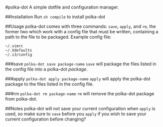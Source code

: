 #polka-dot
A simple dotfile and configuration manager.

##Installation
Run `sh compile` to install polka-dot

##Usage
polka-dot comes with three commands: `save`, `apply`, and `rm`, the former two which work with a config file that must be written, containing a path to the file to be packaged.
Example config file:
```
~/.vimrc
~/.Xdefaults
~/.i3/config
```

###save
`polka-dot save package-name`
`save` will package the files listed in the config file into a polka-dot *package*.

###apply
`polka-dot apply package-name`
`apply` will apply the polka-dot package to the files listed in the config file.

###rm
`polka-dot rm package-name`
`rm` will remove the polka-dot package from polka-dot.

##Notes
polka-dot will not save your current configuration when `apply` is used, so make sure to `save` before you `apply` if you wish to save your current configuration before changing?
